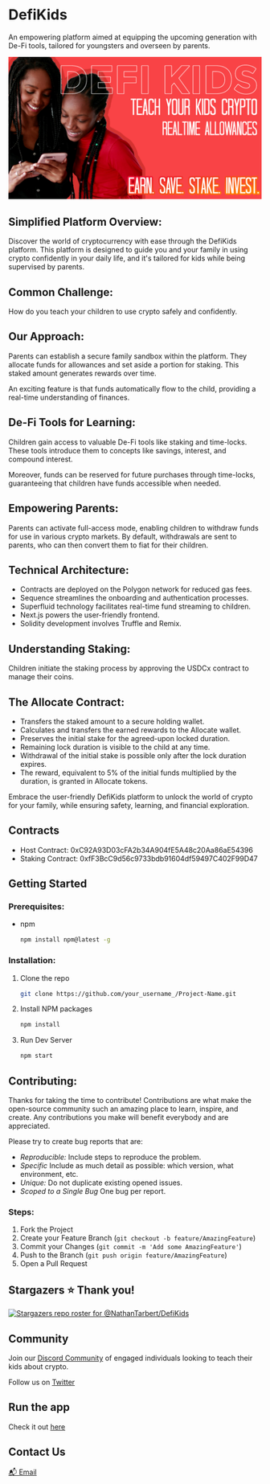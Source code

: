 # DefiKids

An empowering platform aimed at equipping the upcoming generation with De-Fi tools, tailored for youngsters and overseen by parents.

<img src="public/defikids-cover.png" href="https://allocate.vercel.app" alt="Logo" >

## Simplified Platform Overview:

Discover the world of cryptocurrency with ease through the DefiKids platform. This platform is designed to guide you and your family in using crypto confidently in your daily life, and it's tailored for kids while being supervised by parents.

## Common Challenge:

How do you teach your children to use crypto safely and confidently.

## Our Approach:

Parents can establish a secure family sandbox within the platform. They allocate funds for allowances and set aside a portion for staking. This staked amount generates rewards over time.

An exciting feature is that funds automatically flow to the child, providing a real-time understanding of finances.

## De-Fi Tools for Learning:

Children gain access to valuable De-Fi tools like staking and time-locks. These tools introduce them to concepts like savings, interest, and compound interest.

Moreover, funds can be reserved for future purchases through time-locks, guaranteeing that children have funds accessible when needed.

## Empowering Parents:

Parents can activate full-access mode, enabling children to withdraw funds for use in various crypto markets. By default, withdrawals are sent to parents, who can then convert them to fiat for their children.

## Technical Architecture:

- Contracts are deployed on the Polygon network for reduced gas fees.
- Sequence streamlines the onboarding and authentication processes.
- Superfluid technology facilitates real-time fund streaming to children.
- Next.js powers the user-friendly frontend.
- Solidity development involves Truffle and Remix.

## Understanding Staking:

Children initiate the staking process by approving the USDCx contract to manage their coins.

## The Allocate Contract:

- Transfers the staked amount to a secure holding wallet.
- Calculates and transfers the earned rewards to the Allocate wallet.
- Preserves the initial stake for the agreed-upon locked duration.
- Remaining lock duration is visible to the child at any time.
- Withdrawal of the initial stake is possible only after the lock duration expires.
- The reward, equivalent to 5% of the initial funds multiplied by the duration, is granted in Allocate tokens.

Embrace the user-friendly DefiKids platform to unlock the world of crypto for your family, while ensuring safety, learning, and financial exploration.

## Contracts

- Host Contract: 0xC92A93D03cFA2b34A904fE5A48c20Aa86aE54396
- Staking Contract: 0xfF3BcC9d56c9733bdb91604df59497C402F99D47

<!-- GETTING STARTED -->

## Getting Started

### Prerequisites:

- npm
  ```sh
  npm install npm@latest -g
  ```

### Installation:

1. Clone the repo
   ```sh
   git clone https://github.com/your_username_/Project-Name.git
   ```
2. Install NPM packages
   ```sh
   npm install
   ```
3. Run Dev Server
   ```sh
   npm start
   ```

<!-- CONTRIBUTING -->

## Contributing:

Thanks for taking the time to contribute! Contributions are what make the open-source community such an amazing place to learn, inspire, and create. Any contributions you make will benefit everybody and are appreciated.

Please try to create bug reports that are:
- <i>Reproducible:</i> Include steps to reproduce the problem.
- <i>Specific</i> Include as much detail as possible: which version, what environment, etc.
- <i>Unique:</i> Do not duplicate existing opened issues.
- <i>Scoped to a Single Bug</i> One bug per report.

### Steps:

1. Fork the Project
2. Create your Feature Branch (`git checkout -b feature/AmazingFeature`)
3. Commit your Changes (`git commit -m 'Add some AmazingFeature'`)
4. Push to the Branch (`git push origin feature/AmazingFeature`)
5. Open a Pull Request

## Stargazers ⭐ Thank you!

[![Stargazers repo roster for @NathanTarbert/DefiKids](https://reporoster.com/stars/notext/NathanTarbert/DefiKids)](https://github.com/NathanTarbert/DefiKids/stargazers)

## Community

Join our [Discord Community](https://discord.gg/bDGMYNa8Ng) of engaged individuals looking to teach their kids about crypto.

Follow us on [Twitter](https://twitter.com/defikids_)

## Run the app

Check it out [here](https://defikids-nathantarbert.vercel.app/)

## Contact Us

[📬 Email](https://defikidsproject@gmail.com)

